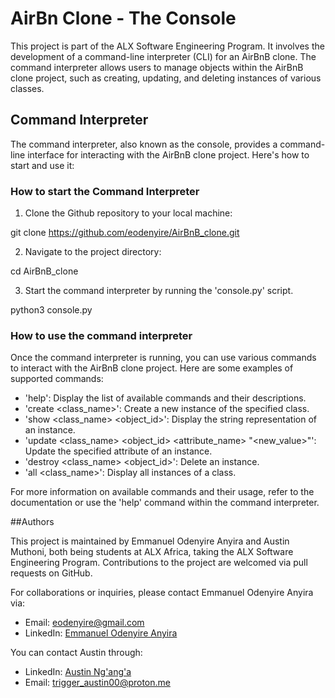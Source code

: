 # AirBn Clone - The Console

This project is part of the ALX Software Engineering Program. It involves the development of a command-line interpreter (CLI) for an AirBnB clone.
The command interpreter allows users to manage objects within the AirBnB clone project, such as creating, updating, and deleting instances of various classes.

## Command Interpreter

The command interpreter, also known as the console, provides a command-line interface for interacting with the AirBnB clone project. Here's how to start and use it:

### How to start the Command Interpreter

1. Clone the Github repository to your local machine:

git clone https://github.com/eodenyire/AirBnB_clone.git

2. Navigate to the project directory:

cd AirBnB_clone

3. Start the  command interpreter by running the 'console.py' script.

python3 console.py

### How to use the command interpreter

Once the command interpreter is running, you can use various commands to interact with the AirBnB clone project. Here are some examples of supported commands:

- 'help': Display the list of available commands and their descriptions.
- 'create <class_name>': Create a new instance of the specified class.
- 'show <class_name> <object_id>': Display the string representation of an instance.
- 'update <class_name> <object_id> <attribute_name> "<new_value>"': Update the specified attribute of an instance.
- 'destroy <class_name> <object_id>': Delete an instance.
- 'all <class_name>': Display all instances of a class.

For more information on available commands and their usage, refer to the documentation or  use the 'help' command within the command interpreter.

##Authors

This project is maintained by Emmanuel Odenyire Anyira and Austin Muthoni, both being students at ALX Africa, taking the ALX Software Engineering Program. 
Contributions to the project are welcomed via pull requests on GitHub.

For collaborations or inquiries, please contact Emmanuel Odenyire Anyira via:
- Email: eodenyire@gmail.com
- LinkedIn: [Emmanuel Odenyire Anyira](https://www.linkedin.com/in/emmanuelodenyire/)

You can contact Austin through:
- LinkedIn: [Austin Ng'ang'a](https://www.linkedin.com/in/austin-nganga/)
- Email: trigger_austin00@proton.me
